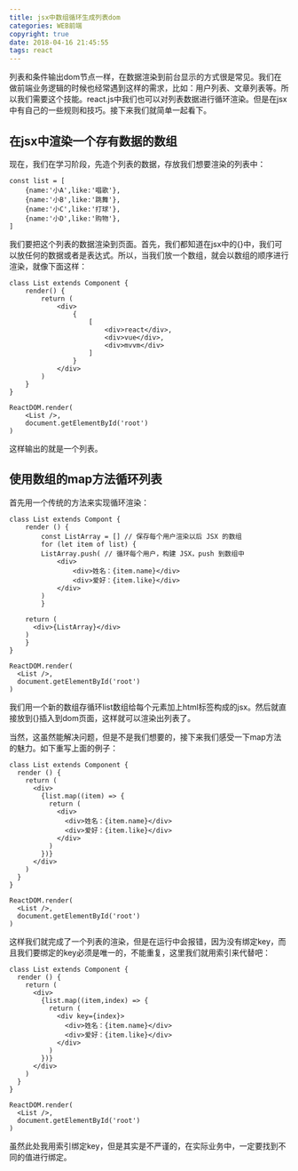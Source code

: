 ```yaml
---
title: jsx中数组循环生成列表dom
categories: WEB前端
copyright: true
date: 2018-04-16 21:45:55
tags: react
---
```

列表和条件输出dom节点一样，在数据渲染到前台显示的方式很是常见。我们在做前端业务逻辑的时候也经常遇到这样的需求，比如：用户列表、文章列表等。所以我们需要这个技能。react.js中我们也可以对列表数据进行循环渲染。但是在jsx中有自己的一些规则和技巧。接下来我们就简单一起看下。<!--more-->

## 在jsx中渲染一个存有数据的数组

现在，我们在学习阶段，先造个列表的数据，存放我们想要渲染的列表中：

```
const list = [
    {name:'小A',like:'唱歌'},
    {name:'小B',like:'跳舞'},
    {name:'小C',like:'打球'},
    {name:'小D',like:'购物'},    
]
```
我们要把这个列表的数据渲染到页面。首先，我们都知道在jsx中的{}中，我们可以放任何的数据或者是表达式。所以，当我们放一个数组，就会以数组的顺序进行渲染，就像下面这样：

```
class List extends Component {
    render() {
        return (
            <div>
                {
                    [
                        <div>react</div>,
                        <div>vue</div>,
                        <div>mvvm</div>
                    ]
                }
            </div>
        )
    }
}

ReactDOM.render(
    <List />,
    document.getElementById('root')
)
```

这样输出的就是一个列表。

## 使用数组的map方法循环列表

首先用一个传统的方法来实现循环渲染：

```
class List extends Compont {
    render () {
        const ListArray = [] // 保存每个用户渲染以后 JSX 的数组
        for (let item of list) {
        ListArray.push( // 循环每个用户，构建 JSX，push 到数组中
            <div>
                <div>姓名：{item.name}</div>
                <div>爱好：{item.like}</div>
            </div>
        )
        }

    return (
      <div>{ListArray}</div>
    )
    }
}

ReactDOM.render(
  <List />,
  document.getElementById('root')
)
```
我们用一个新的数组存循环list数组给每个元素加上html标签构成的jsx。然后就直接放到{}插入到dom页面，这样就可以渲染出列表了。

当然，这虽然能解决问题，但是不是我们想要的，接下来我们感受一下map方法的魅力。如下重写上面的例子：

```
class List extends Component {
  render () {
    return (
      <div>
        {list.map((item) => {
          return (
            <div>
              <div>姓名：{item.name}</div>
              <div>爱好：{item.like}</div>
            </div>
          )
        })}
      </div>
    )
  }
}

ReactDOM.render(
  <List />,
  document.getElementById('root')
)
```
这样我们就完成了一个列表的渲染，但是在运行中会报错，因为没有绑定key，而且我们要绑定的key必须是唯一的，不能重复，这里我们就用索引来代替吧：

```
class List extends Component {
  render () {
    return (
      <div>
        {list.map((item,index) => {
          return (
            <div key={index}>
              <div>姓名：{item.name}</div>
              <div>爱好：{item.like}</div>
            </div>
          )
        })}
      </div>
    )
  }
}

ReactDOM.render(
  <List />,
  document.getElementById('root')
)
```
虽然此处我用索引绑定key，但是其实是不严谨的，在实际业务中，一定要找到不同的值进行绑定。